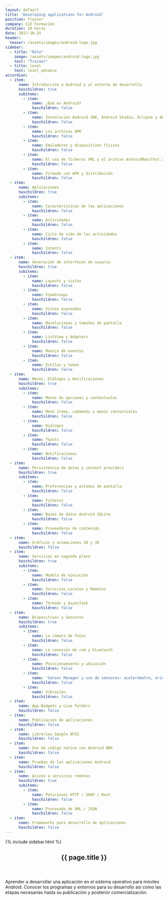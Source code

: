 ```yaml
---
layout: default
title: 'Developing applications for Android'
position: Trainer
company: CLE Formación
duration: 30 horas
date: 2017-10-25
header:
  teaser: /assets/images/android-logo.jpg
sidebar:
  - title: "Role"
    image: /assets/images/android-logo.jpg
    text: "Trainer"
  - title: level
    text: level_advance
accordion:  
  - item:
      name: Introducción a Android y al entorno de desarrollo
      haschildren: true
      subitems:
        - item:
            name: ¿Qué es Android?
            haschildren: false
        - item:
            name: Instalación Android SDK, Android Studio, Eclipse y ADT
            haschildren: false
        - item:
            name: Los archivos APK
            haschildren: false
        - item:
            name: Emuladores y dispositivos físicos
            haschildren: false
        - item:
            name: El uso de ficheros XML y el archivo AndroidManifest.xml
            haschildren: false
        - item:
            name: Firmado con APK y distribución
            haschildren: false
  - item:
      name: Aplicaciones
      haschildren: true
      subitems:
        - item:
            name: Características de las aplicaciones
            haschildren: false
        - item:
            name: Actividades
            haschildren: false
        - item:
            name: Ciclo de vida de las actividades
            haschildren: false
        - item:
            name: Intents
            haschildren: false
  - item:
      name: Generación de interfaces de usuario
      haschildren: true
      subitems:
        - item:
            name: Layouts y vistas
            haschildren: false
        - item:
            name: ViewGroups
            haschildren: false
        - item:
            name: Vistas avanzadas
            haschildren: false
        - item:
            name: Resoluciones y tamaños de pantalla
            haschildren: false
        - item:
            name: ListView y Adapters
            haschildren: false
        - item:
            name: Manejo de eventos
            haschildren: false
        - item:
            name: Estilos y temas
            haschildren: false
  - item:
      name: Menús, Diálogos y Notificaciones
      haschildren: true
      subitems:
        - item:
            name: Menús de opciones y contextuales
            haschildren: false
        - item:
            name: Menú ítems, submenús y menús contextuales
            haschildren: false
        - item:
            name: Dialogos
            haschildren: false
        - item:
            name: Toasts
            haschildren: false
        - item:
            name: Notificaciones
            haschildren: false
  - item:
      name: Persistencia de datos y content providers
      haschildren: true
      subitems:
        - item:
            name: Preferencias y estados de pantalla
            haschildren: false
        - item:
            name: Ficheros
            haschildren: false
        - item:
            name: Bases de datos Android SQLite
            haschildren: false
        - item:
            name: Proveedores de contenido
            haschildren: false
  - item:
      name: Gráficos y animaciones 2D y 3D
      haschildren: false
  - item:
      name: Servicios en segundo plano
      haschildren: true
      subitems:
        - item:
            name: Modelo de ejecución
            haschildren: false
        - item:
            name: Servicios Locales y Remotos
            haschildren: false
        - item:
            name: Threads y AsyncTask
            haschildren: false
  - item:
      name: Dispositivos y Sensores
      haschildren: true
      subitems:
        - item:
            name: La cámara de fotos
            haschildren: false
        - item:
            name: La conexión de red y bluetooth
            haschildren: false
        - item:
            name: Posicionamiento y ubicación
            haschildren: false
        - item:
            name: 'Sensor Manager y uso de sensores: acelerómetro, orientación'
            haschildren: false
        - item:
            name: Vibración
            haschildren: false
  - item:
      name: App Widgets y Live Folders
      haschildren: false
  - item:
      name: Publicación de aplicaciones
      haschildren: false
  - item:
      name: Librerías Google APIS
      haschildren: false
  - item:
      name: Uso de código nativo con Android NDK
      haschildren: false
  - item:
      name: Pruebas de las aplicaciones Android
      haschildren: false
  - item:
      name: Acceso a servicios remotos
      haschildren: true
      subitems:
        - item:
            name: Peticiones HTTP / SOAP / Rest
            haschildren: false
        - item:
            name: Procesado de XML / JSON
            haschildren: false
  - item:
      name: Frameworks para desarrollo de aplicaciones
      haschildren: false
---
```


<div id="main" role="main">
    {% include sidebar.html %}
    <article class="page" itemscope itemtype="https://schema.org/CreativeWork">
      <meta itemprop="headline" content="{{ page.title }}"/>
      <meta itemprop="description" content="{{ page.header.description }}"/>
      <div class="page__inner-wrap">
        <header>
          <h1 id="page-title" class="page__title" itemprop="headline">{{ page.title }}</h1>
        </header>
        <section class="page__content" itemprop="text">
            <p>Aprender a desarrollar una aplicación en el sistema operativo para móviles Android. Conocer los programas y entornos para su desarrollo así como las etapas necesarias hasta su publicación y posterior comercialización.</p>
          <!-- <h3 id="page-title" class="page__title" itemprop="headline" style="margin-bottom: 0.7em;">Temario</h3>     
          {% include accordion include_scripts=true %} -->
        </section>
      </div>
    </article>
</div>